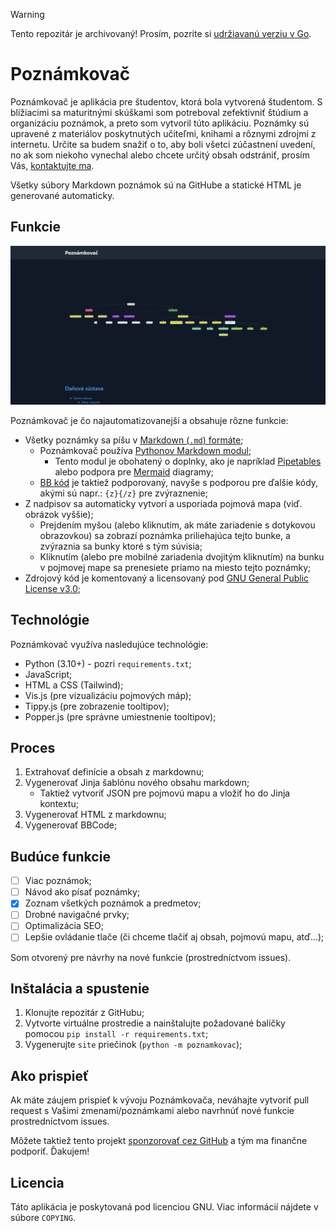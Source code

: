 > [!WARNING]  
> Tento repozitár je archivovaný! Prosím, pozrite si [udržiavanú verziu v Go](https://github.com/SKevo18/poznamkovac).

# Poznámkovač

Poznámkovač je aplikácia pre študentov, ktorá bola vytvorená študentom. S blížiacimi sa maturitnými skúškami som potreboval zefektívniť štúdium a organizáciu poznámok, a preto som vytvoril túto aplikáciu. Poznámky sú upravené z materiálov poskytnutých učiteľmi, knihami a rôznymi zdrojmi z internetu. Určite sa budem snažiť o to, aby boli všetci zúčastnení uvedení, no ak som niekoho vynechal alebo chcete určitý obsah odstrániť, prosím Vás, [kontaktujte ma](https://svit.ac).

Všetky súbory Markdown poznámok sú na GitHube a statické HTML je generované automaticky.

## Funkcie

![Poznámkovač](readme_obrazky/poznamkovac.gif)

Poznámkovač je čo najautomatizovanejší a obsahuje rôzne funkcie:

- Všetky poznámky sa píšu v [Markdown (`.md`) formáte](https://daringfireball.net/projects/markdown/);
  - Poznámkovač používa [Pythonov Markdown modul](https://python-markdown.github.io/);
    - Tento modul je obohatený o doplnky, ako je napríklad [Pipetables](https://www.markdownguide.org/extended-syntax/#tables) alebo podpora pre [Mermaid](https://mermaid.js.org/) diagramy;
  - [BB kód](https://bbcode.readthedocs.io/en/latest/tags.html) je taktiež podporovaný, navyše s podporou pre ďalšie kódy, akými sú napr.: `{z}{/z}` pre zvýraznenie;
- Z nadpisov sa automaticky vytvorí a usporiada pojmová mapa (viď. obrázok vyššie);
  - Prejdením myšou (alebo kliknutím, ak máte zariadenie s dotykovou obrazovkou) sa zobrazí poznámka priliehajúca tejto bunke, a zvýraznia sa bunky ktoré s tým súvisia;
  - Kliknutím (alebo pre mobilné zariadenia dvojitým kliknutím) na bunku v pojmovej mape sa prenesiete priamo na miesto tejto poznámky;
- Zdrojový kód je komentovaný a licensovaný pod [GNU General Public License v3.0](https://choosealicense.com/licenses/gpl-3.0/);

## Technológie

Poznámkovač využíva nasledujúce technológie:

- Python (3.10+) - pozri `requirements.txt`;
- JavaScript;
- HTML a CSS (Tailwind);
- Vis.js (pre vizualizáciu pojmových máp);
- Tippy.js (pre zobrazenie tooltipov);
- Popper.js (pre správne umiestnenie tooltipov);

## Proces

1. Extrahovať definície a obsah z markdownu;
2. Vygenerovať Jinja šablónu nového obsahu markdown;
    - Taktiež vytvoriť JSON pre pojmovú mapu a vložiť ho do Jinja kontextu;
3. Vygenerovať HTML z markdownu;
4. Vygenerovať BBCode;

## Budúce funkcie

- [ ] Viac poznámok;
- [ ] Návod ako písať poznámky;
- [x] Zoznam všetkých poznámok a predmetov;
- [ ] Drobné navigačné prvky;
- [ ] Optimalizácia SEO;
- [ ] Lepšie ovládanie tlače (či chceme tlačiť aj obsah, pojmovú mapu, atď...);

Som otvorený pre návrhy na nové funkcie (prostredníctvom issues).

## Inštalácia a spustenie

1. Klonujte repozitár z GitHubu;
2. Vytvorte virtuálne prostredie a nainštalujte požadované balíčky pomocou `pip install -r requirements.txt`;
3. Vygenerujte `site` priečinok (`python -m poznamkovac`);

## Ako prispieť

Ak máte záujem prispieť k vývoju Poznámkovača, neváhajte vytvoriť pull request s Vašimi zmenami/poznámkami alebo navrhnúť nové funkcie prostredníctvom issues.

Môžete taktiež tento projekt [sponzorovať cez GitHub](https://github.com/sponsors/SKevo18) a tým ma finančne podporiť. Ďakujem!

## Licencia

Táto aplikácia je poskytovaná pod licenciou GNU. Viac informácií nájdete v súbore `COPYING`.
